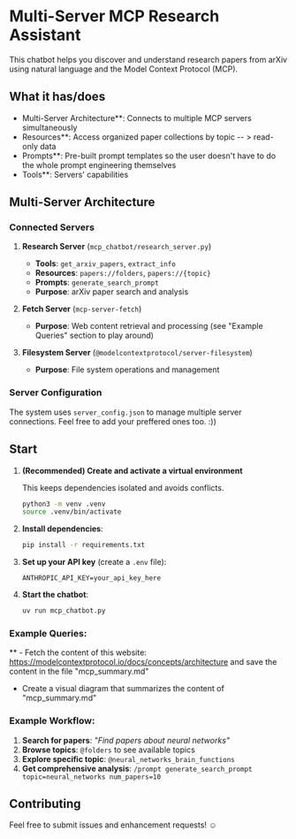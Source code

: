 # Multi-Server MCP Research Assistant

This chatbot helps you discover and understand research papers from arXiv using natural language and the Model Context Protocol (MCP).

## What it has/does

-  Multi-Server Architecture**: Connects to multiple MCP servers simultaneously
-  Resources**: Access organized paper collections by topic -- > read-only data
-  Prompts**: Pre-built prompt templates so the user doesn't have to do the whole prompt engineering themselves
-  Tools**: Servers' capabilities

## Multi-Server Architecture
### Connected Servers

1. **Research Server** (`mcp_chatbot/research_server.py`)
   - **Tools**: `get_arxiv_papers`, `extract_info`
   - **Resources**: `papers://folders`, `papers://{topic}`
   - **Prompts**: `generate_search_prompt`
   - **Purpose**: arXiv paper search and analysis

2. **Fetch Server** (`mcp-server-fetch`)
   - **Purpose**: Web content retrieval and processing (see "Example Queries" section to play around)

3. **Filesystem Server** (`@modelcontextprotocol/server-filesystem`)
   - **Purpose**: File system operations and management

### Server Configuration

The system uses `server_config.json` to manage multiple server connections.
Feel free to add your preffered ones too. :))

## Start

1. **(Recommended) Create and activate a virtual environment**

   This keeps dependencies isolated and avoids conflicts.
   ```bash
   python3 -m venv .venv
   source .venv/bin/activate

2. **Install dependencies**:
   ```bash
   pip install -r requirements.txt
   ```

3. **Set up your API key** (create a `.env` file):
   ```
   ANTHROPIC_API_KEY=your_api_key_here
   ```

4. **Start the chatbot**:
   ```bash
   uv run mcp_chatbot.py
   ```
   
### Example Queries: 
** - Fetch the content of this website: https://modelcontextprotocol.io/docs/concepts/architecture and save the content in the file "mcp_summary.md"
- Create a visual diagram that summarizes the content of "mcp_summary.md"

### Example Workflow:

1. **Search for papers**: *"Find papers about neural networks"*
2. **Browse topics**: `@folders` to see available topics
3. **Explore specific topic**: `@neural_networks_brain_functions`
4. **Get comprehensive analysis**: `/prompt generate_search_prompt topic=neural_networks num_papers=10`

## Contributing

Feel free to submit issues and enhancement requests! ☺️
